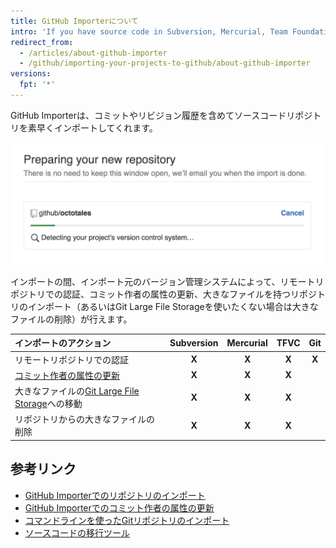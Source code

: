 ```yaml
---
title: GitHub Importerについて
intro: 'If you have source code in Subversion, Mercurial, Team Foundation Version Control (TFVC), or another Git repository, you can move it to GitHub using GitHub Importer.'
redirect_from:
  - /articles/about-github-importer
  - /github/importing-your-projects-to-github/about-github-importer
versions:
  fpt: '*'
---
```


GitHub Importerは、コミットやリビジョン履歴を含めてソースコードリポジトリを素早くインポートしてくれます。

![リポジトリのインポートのgif](/assets/images/help/importer/github-importer.gif)

インポートの間、インポート元のバージョン管理システムによって、リモートリポジトリでの認証、コミット作者の属性の更新、大きなファイルを持つリポジトリのインポート（あるいはGit Large File Storageを使いたくない場合は大きなファイルの削除）が行えます。

| インポートのアクション                                                                       | Subversion | Mercurial | TFVC  |  Git  |
|:--------------------------------------------------------------------------------- |:----------:|:---------:|:-----:|:-----:|
| リモートリポジトリでの認証                                                                     |   **X**    |   **X**   | **X** | **X** |
| [コミット作者の属性の更新](/articles/updating-commit-author-attribution-with-github-importer) |   **X**    |   **X**   | **X** |       |
| 大きなファイルの[Git Large File Storage](/articles/about-git-large-file-storage)への移動      |   **X**    |   **X**   | **X** |       |
| リポジトリからの大きなファイルの削除                                                                |   **X**    |   **X**   | **X** |       |

## 参考リンク

- [GitHub Importerでのリポジトリのインポート](/articles/importing-a-repository-with-github-importer)
- [GitHub Importerでのコミット作者の属性の更新](/articles/updating-commit-author-attribution-with-github-importer)
- [コマンドラインを使ったGitリポジトリのインポート](/articles/importing-a-git-repository-using-the-command-line)
- [ソースコードの移行ツール](/articles/source-code-migration-tools)
